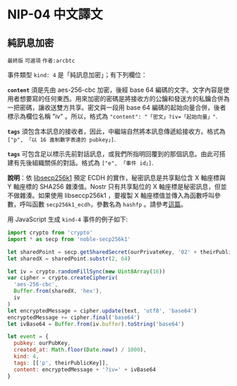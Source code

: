 NIP-04 中文譯文
==============

純訊息加密
--------

`最終版` `可選項` `作者:arcbtc`

事件類型 `kind: 4` 是「純訊息加密」；有下列欄位：

**`content`** 須是先由 aes-256-cbc 加密，後經 base 64 編碼的文字。文字內容是使用者想要寫的任何東西。用來加密的密碼是將接收方的公鑰和發送方的私鑰合併為一把密碼，讓收送雙方共享。密文與一段用 base 64 編碼的起始向量合併，後者標示為欄位名稱 "iv" 。所以，格式為 `"content": "「密文」?iv=「起始向量」"`.

**`tags`** 須包含本訊息的接收者，因此，中繼端自然將本訊息傳遞給接收方。格式為 `["p", 「以 16 進制數字表達的 pubkey」]`.

**`tags`** 可包含足以標示先前對話訊息，或我們所指明回覆到的那個訊息。由此可搭建有先後組織關係的對話。格式為 `["e", 「事件 id」]`.

**說明**：依 [libsecp256k1](https://github.com/bitcoin-core/secp256k1) 預定 ECDH 的實作，秘密訊息是共享點位含 X 軸座標與 Y 軸座標的 SHA256 雜湊值。Nostr 只有共享點位的 X 軸座標是秘密訊息，但並不做雜湊。如果使用 libseccp256k1 ，要複製 X 軸座標值並傳入為函數呼叫參數，呼叫函數 `secp256k1_ecdh`，參數名為 `hashfp` 。請參考[這篇](https://github.com/bitcoin-core/secp256k1/blob/master/src/modules/ecdh/main_impl.h#L29)。

用 JavaScript 生成 `kind-4` 事件的例子如下:

```js
import crypto from 'crypto'
import * as secp from 'noble-secp256k1'

let sharedPoint = secp.getSharedSecret(ourPrivateKey, '02' + theirPublicKey)
let sharedX = sharedPoint.substr(2, 64)

let iv = crypto.randomFillSync(new Uint8Array(16))
var cipher = crypto.createCipheriv(
  'aes-256-cbc',
  Buffer.from(sharedX, 'hex'),
  iv
)
let encryptedMessage = cipher.update(text, 'utf8', 'base64')
encryptedMessage += cipher.final('base64')
let ivBase64 = Buffer.from(iv.buffer).toString('base64')

let event = {
  pubkey: ourPubKey,
  created_at: Math.floor(Date.now() / 1000),
  kind: 4,
  tags: [['p', theirPublicKey]],
  content: encryptedMessage + '?iv=' + ivBase64
}
```
